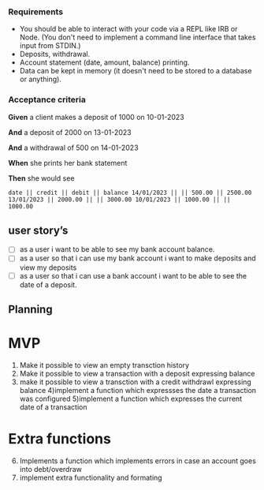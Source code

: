 ### **Requirements**

- You should be able to interact with your code via a REPL like IRB or Node. (You don't need to implement a command line interface that takes input from STDIN.)
- Deposits, withdrawal.
- Account statement (date, amount, balance) printing.
- Data can be kept in memory (it doesn't need to be stored to a database or anything).

### **Acceptance criteria**

**Given** a client makes a deposit of 1000 on 10-01-2023

**And** a deposit of 2000 on 13-01-2023

**And** a withdrawal of 500 on 14-01-2023

**When** she prints her bank statement

**Then** she would see

`date || credit || debit || balance
14/01/2023 || || 500.00 || 2500.00
13/01/2023 || 2000.00 || || 3000.00
10/01/2023 || 1000.00 || || 1000.00`

## user story’s

- [ ]  as a user i want to be able to see my bank account balance.
- [ ]  as a user so that i can use my bank account i want to make deposits and view my deposits
- [ ]  as a user so that i can use a bank account i want to be able to see the date of a deposit.

## Planning

# MVP 

1) Make it possible to view an empty transction history
2) Make it possible to view a transaction with a deposit expressing balance 
3) make it possible to view a transction with a credit withdrawl expressing balance
4)implement a function which expressses the date a transaction was configured 
5)implement a function which expresses the current date of a transaction

# Extra functions
6) Implements a function which implements errors in case an account goes into debt/overdraw
8) implement extra functionality and formating 